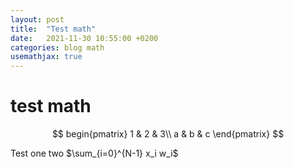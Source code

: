 ```yaml
---
layout: post
title:  "Test math"
date:   2021-11-30 10:55:00 +0200
categories: blog math
usemathjax: true
---
```



# test math

$$
begin{pmatrix}
1 & 2 & 3\\
a & b & c
\end{pmatrix}
$$

Test one two $\sum_{i=0}^{N-1} x_i w_i$
